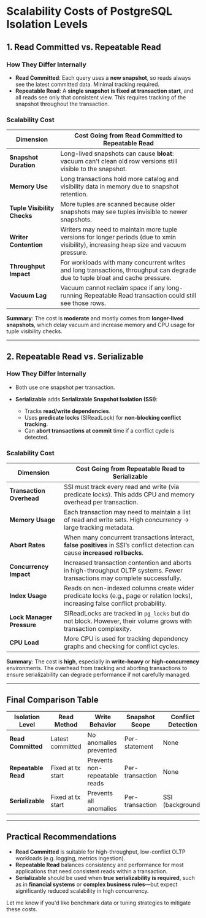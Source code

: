 # Scalability Costs of PostgreSQL Isolation Levels
## 1. **Read Committed vs. Repeatable Read**

### **How They Differ Internally**

* **Read Committed**: Each query uses a **new snapshot**, so reads always see the latest committed data. Minimal tracking required.
* **Repeatable Read**: A **single snapshot is fixed at transaction start**, and all reads see only that consistent view. This requires tracking of the snapshot throughout the transaction.

### **Scalability Cost**

| Dimension                   | Cost Going from Read Committed to Repeatable Read                                                                                       |
| --------------------------- | --------------------------------------------------------------------------------------------------------------------------------------- |
| **Snapshot Duration**       | Long-lived snapshots can cause **bloat**: vacuum can't clean old row versions still visible to the snapshot.                            |
| **Memory Use**              | Long transactions hold more catalog and visibility data in memory due to snapshot retention.                                            |
| **Tuple Visibility Checks** | More tuples are scanned because older snapshots may see tuples invisible to newer snapshots.                                            |
| **Writer Contention**       | Writers may need to maintain more tuple versions for longer periods (due to xmin visibility), increasing heap size and vacuum pressure. |
| **Throughput Impact**       | For workloads with many concurrent writes and long transactions, throughput can degrade due to tuple bloat and cache pressure.          |
| **Vacuum Lag**              | Vacuum cannot reclaim space if any long-running Repeatable Read transaction could still see those rows.                                 |

**Summary**: The cost is **moderate** and mostly comes from **longer-lived snapshots**, which delay vacuum and increase memory and CPU usage for tuple visibility checks.

---

## 2. **Repeatable Read vs. Serializable**

### **How They Differ Internally**

* Both use one snapshot per transaction.
* **Serializable** adds **Serializable Snapshot Isolation (SSI)**:

  * Tracks **read/write dependencies**.
  * Uses **predicate locks** (SIReadLock) for **non-blocking conflict tracking**.
  * Can **abort transactions at commit** time if a conflict cycle is detected.

### **Scalability Cost**

| Dimension                 | Cost Going from Repeatable Read to Serializable                                                                                  |
| ------------------------- | -------------------------------------------------------------------------------------------------------------------------------- |
| **Transaction Overhead**  | SSI must track every read and write (via predicate locks). This adds CPU and memory overhead per transaction.                    |
| **Memory Usage**          | Each transaction may need to maintain a list of read and write sets. High concurrency → large tracking metadata.                 |
| **Abort Rates**           | When many concurrent transactions interact, **false positives** in SSI’s conflict detection can cause **increased rollbacks**.   |
| **Concurrency Impact**    | Increased transaction contention and aborts in high-throughput OLTP systems. Fewer transactions may complete successfully.       |
| **Index Usage**           | Reads on non-indexed columns create wider predicate locks (e.g., page or relation locks), increasing false conflict probability. |
| **Lock Manager Pressure** | SIReadLocks are tracked in `pg_locks` but do not block. However, their volume grows with transaction complexity.                 |
| **CPU Load**              | More CPU is used for tracking dependency graphs and checking for conflict cycles.                                                |

**Summary**: The cost is **high**, especially in **write-heavy** or **high-concurrency** environments. The overhead from tracking and aborting transactions to ensure serializability can degrade performance if not carefully managed.

---

## Final Comparison Table

| Isolation Level     | Read Method       | Write Behavior                | Snapshot Scope  | Conflict Detection | Abort Risk | Scalability Cost |
| ------------------- | ----------------- | ----------------------------- | --------------- | ------------------ | ---------- | ---------------- |
| **Read Committed**  | Latest committed  | No anomalies prevented        | Per-statement   | None               | None       | **Lowest**       |
| **Repeatable Read** | Fixed at tx start | Prevents non-repeatable reads | Per-transaction | None               | None       | **Moderate**     |
| **Serializable**    | Fixed at tx start | Prevents all anomalies        | Per-transaction | SSI (background)   | Possible   | **High**         |

---

## Practical Recommendations

* **Read Committed** is suitable for high-throughput, low-conflict OLTP workloads (e.g. logging, metrics ingestion).
* **Repeatable Read** balances consistency and performance for most applications that need consistent reads within a transaction.
* **Serializable** should be used when **true serializability is required**, such as in **financial systems** or **complex business rules**—but expect significantly reduced scalability in high concurrency.

Let me know if you'd like benchmark data or tuning strategies to mitigate these costs.
